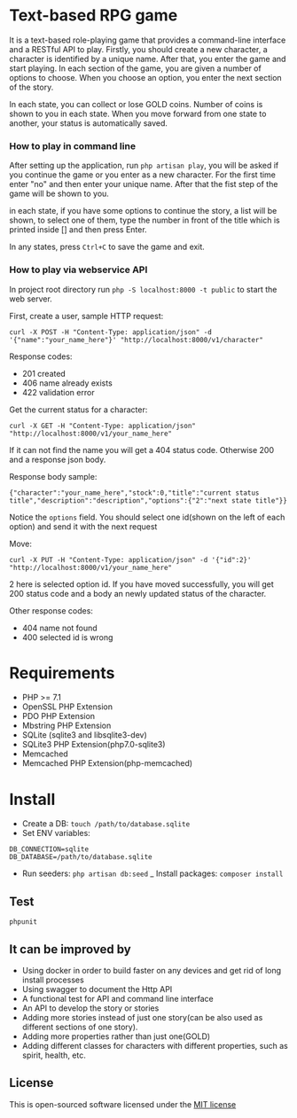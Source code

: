 # Text-based RPG game
It is a text-based role-playing game that provides a command-line interface and a RESTful API to play.
Firstly, you should create a new character, a character is identified by a unique name.
After that, you enter the game and start playing. In each section of the game, you are given a number of options to choose.
When you choose an option, you enter the next section of the story.

In each state, you can collect or lose GOLD coins. Number of coins is shown to you in each state.
When you move forward from one state to another, your status is automatically saved.
 
### How to play in command line
After setting up the application, run `php artisan play`, you will be asked if you continue the game or you enter as a new character. For the first time enter "no" and then enter your unique name. After that the fist step of the game will be shown to you.

in each state, if you have some options to continue the story, a list will be shown, to select one of them, type the number in front of the title which is printed inside [] and then press Enter.

In any states, press `Ctrl+C` to save the game and exit.

### How to play via webservice API
In project root directory run `php -S localhost:8000 -t public` to start the web server.

First, create a user, sample HTTP request:
```
curl -X POST -H "Content-Type: application/json" -d '{"name":"your_name_here"}' "http://localhost:8000/v1/character"
```
Response codes:
- 201 created
- 406 name already exists
- 422 validation error

Get the current status for a character:
```
curl -X GET -H "Content-Type: application/json" "http://localhost:8000/v1/your_name_here"
```
If it can not find the name you will get a 404 status code. Otherwise 200 and a response json body.

Response body sample:
```
{"character":"your_name_here","stock":0,"title":"current status title","description":"description","options":{"2":"next state title"}}
```
Notice the `options` field. You should select one id(shown on the left of each option) and send it with the next request


Move:
```
curl -X PUT -H "Content-Type: application/json" -d '{"id":2}' "http://localhost:8000/v1/your_name_here"
```
2 here is selected option id. If you have moved successfully, you will get 200 status code and a body an newly 
updated status of the character.

Other response codes:
- 404 name not found
- 400 selected id is wrong

# Requirements
- PHP >= 7.1
- OpenSSL PHP Extension
- PDO PHP Extension
- Mbstring PHP Extension
- SQLite (sqlite3 and libsqlite3-dev)
- SQLite3 PHP Extension(php7.0-sqlite3)
- Memcached
- Memcached PHP Extension(php-memcached)

# Install
- Create a DB: `touch /path/to/database.sqlite`
- Set ENV variables:
```
DB_CONNECTION=sqlite
DB_DATABASE=/path/to/database.sqlite
```
- Run seeders: `php artisan db:seed`
_ Install packages: `composer install`

## Test
```
phpunit
```


## It can be improved by
- Using docker in order to build faster on any devices and get rid of long install processes
- Using swagger to document the Http API
- A functional test for API and command line interface
- An API to develop the story or stories
- Adding more stories instead of just one story(can be also used as different sections of one story).
- Adding more properties rather than just one(GOLD)
- Adding different classes for characters with different properties, such as spirit, health, etc.

## License

This is open-sourced software licensed under the [MIT license](http://opensource.org/licenses/MIT)
